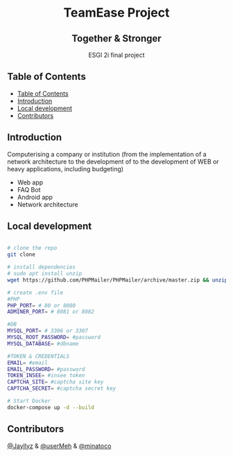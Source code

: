 <h1 align="center"> TeamEase Project </h1>
<h2 align="center">Together & Stronger </h2>

<p align="center">
  ESGI 2i final project	
</p>

## Table of Contents

- [Table of Contents](#table-of-contents)
- [Introduction](#introduction)
- [Local development](#local-development)
- [Contributors](#contributors)

## Introduction

Computerising a company or institution (from the implementation of a network architecture to the development of
to the development of WEB or heavy applications, including budgeting)

- Web app
- FAQ Bot
- Android app
- Network architecture

## Local development

```bash

# clone the repo
git clone

# install dependencies
# sudo apt install unzip
wget https://github.com/PHPMailer/PHPMailer/archive/master.zip && unzip master.zip && mv PHPMailer-master src/PHPMailer

# create .env file
#PHP
PHP_PORT= # 80 or 8080
ADMINER_PORT= # 8081 or 8082

#DB
MYSQL_PORT= # 3306 or 3307
MYSQL_ROOT_PASSWORD= #password
MYSQL_DATABASE= #dbname

#TOKEN & CREDENTIALS
EMAIL= #email
EMAIL_PASSWORD= #password
TOKEN_INSEE= #insee token
CAPTCHA_SITE= #captcha site key
CAPTCHA_SECRET= #captcha secret key

# Start Docker
docker-compose up -d --build
```

## Contributors

[@Jayllyz](https://github.com/Jayllyz) & [@userMeh](https://github.com/userMeh) & [@minatoco](https://github.com/minatoco)
